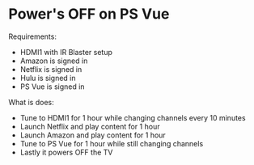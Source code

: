 # Power's OFF on PS Vue

Requirements:
* HDMI1 with IR Blaster setup
* Amazon is signed in
* Netflix is signed in
* Hulu is signed in
* PS Vue is signed in

What is does:
* Tune to HDMI1 for 1 hour while changing channels every 10 minutes
* Launch Netflix and play content for 1 hour
* Launch Amazon and play content for 1 hour
* Tune to PS Vue for 1 hour while still changing channels
* Lastly it powers OFF the TV
